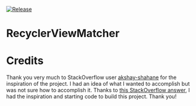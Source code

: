 [![Release](https://jitpack.io/v/levibostian/RecyclerViewMatcher.svg)](https://jitpack.io/#levibostian/RecyclerViewMatcher)

# RecyclerViewMatcher



# Credits

Thank you very much to StackOverflow user [akshay-shahane](https://stackoverflow.com/users/7372771/akshay-shahane) for the inspiration of the project. I had an idea of what I wanted to accomplish but was not sure how to accomplish it. Thanks to [this StackOverflow answer](https://stackoverflow.com/a/45574174/1486374), I had the inspiration and starting code to build this project. Thank you!